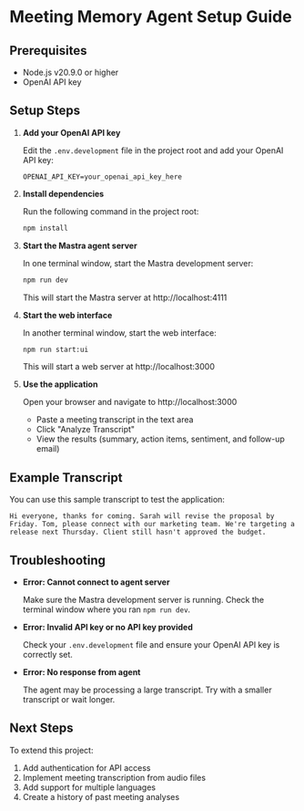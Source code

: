 # Meeting Memory Agent Setup Guide

## Prerequisites
- Node.js v20.9.0 or higher
- OpenAI API key

## Setup Steps

1. **Add your OpenAI API key**

   Edit the `.env.development` file in the project root and add your OpenAI API key:
   ```
   OPENAI_API_KEY=your_openai_api_key_here
   ```

2. **Install dependencies**

   Run the following command in the project root:
   ```bash
   npm install
   ```

3. **Start the Mastra agent server**

   In one terminal window, start the Mastra development server:
   ```bash
   npm run dev
   ```
   This will start the Mastra server at http://localhost:4111

4. **Start the web interface**

   In another terminal window, start the web interface:
   ```bash
   npm run start:ui
   ```
   This will start a web server at http://localhost:3000

5. **Use the application**

   Open your browser and navigate to http://localhost:3000
   
   - Paste a meeting transcript in the text area
   - Click "Analyze Transcript"
   - View the results (summary, action items, sentiment, and follow-up email)

## Example Transcript

You can use this sample transcript to test the application:

```
Hi everyone, thanks for coming. Sarah will revise the proposal by Friday. Tom, please connect with our marketing team. We're targeting a release next Thursday. Client still hasn't approved the budget.
```

## Troubleshooting

- **Error: Cannot connect to agent server**
  
  Make sure the Mastra development server is running. Check the terminal window where you ran `npm run dev`.

- **Error: Invalid API key or no API key provided**
  
  Check your `.env.development` file and ensure your OpenAI API key is correctly set.

- **Error: No response from agent**
  
  The agent may be processing a large transcript. Try with a smaller transcript or wait longer.

## Next Steps

To extend this project:
1. Add authentication for API access
2. Implement meeting transcription from audio files
3. Add support for multiple languages
4. Create a history of past meeting analyses 